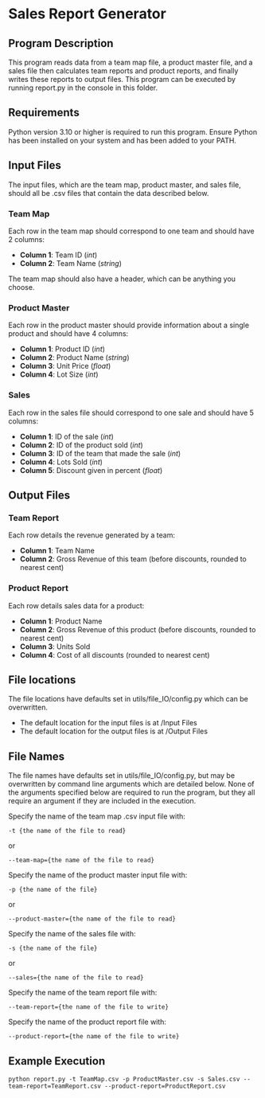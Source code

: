 # Sales Report Generator

## Program Description 
This program reads data from a team map file, a product master file, and a sales file then calculates team reports and 
product reports, and finally writes these reports to output files. This program can be executed by running report.py in
the console in this folder.

## Requirements
Python version 3.10 or higher is required to run this program. Ensure Python has been installed on your system and has 
been added to your PATH.

## Input Files
The input files, which are the team map, product master, and sales file, should all be .csv files that contain the data 
described below.

### Team Map
Each row in the team map should correspond to one team and should have 2 columns:
* **Column 1**: Team ID (*int*)
* **Column 2**: Team Name (*string*)

The team map should also have a header, which can be anything you choose.

### Product Master
Each row in the product master should provide information about a single product and should have 4 columns:
* **Column 1**: Product ID (*int*)
* **Column 2**: Product Name (*string*)
* **Column 3**: Unit Price (*float*)
* **Column 4**: Lot Size (*int*)

### Sales
Each row in the sales file should correspond to one sale and should have 5 columns:
* **Column 1**: ID of the sale (*int*)
* **Column 2**: ID of the product sold (*int*)
* **Column 3**: ID of the team that made the sale (*int*) 
* **Column 4**: Lots Sold (*int*)
* **Column 5**: Discount given in percent (*float*)

## Output Files

### Team Report
Each row details the revenue generated by a team:
* **Column 1**: Team Name
* **Column 2**: Gross Revenue of this team (before discounts, rounded to nearest cent)

### Product Report
Each row details sales data for a product:
* **Column 1**: Product Name
* **Column 2**: Gross Revenue of this product (before discounts, rounded to nearest cent)
* **Column 3**: Units Sold
* **Column 4**: Cost of all discounts (rounded to nearest cent)

## File locations
The file locations have defaults set in utils/file_IO/config.py which can be overwritten.

* The default location for the input files is at /Input Files
* The default location for the output files is at /Output Files

## File Names
The file names have defaults set in utils/file_IO/config.py, but may be overwritten by command line arguments which are 
detailed below. None of the arguments specified below are required to run the program, but they all require an argument 
if they are included in the execution.

Specify the name of the team map .csv input file with:

    -t {the name of the file to read} 
or 

    --team-map={the name of the file to read}

Specify the name of the product master input file with:

    -p {the name of the file}
or 

    --product-master={the name of the file to read}

Specify the name of the sales file with:
    
    -s {the name of the file}
or 

    --sales={the name of the file to read}

Specify the name of the team report file with:

    --team-report={the name of the file to write}

Specify the name of the product report file with:

    --product-report={the name of the file to write}

## Example Execution
    python report.py -t TeamMap.csv -p ProductMaster.csv -s Sales.csv --team-report=TeamReport.csv --product-report=ProductReport.csv

